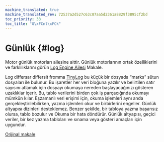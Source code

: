 ```yaml
---
machine_translated: true
machine_translated_rev: 72537a2d527c63c07aa5d2361a8829f3895cf2bd
toc_priority: 33
toc_title: "G\xFCnl\xFCk"
---
```


# Günlük {#log}

Motor günlük motorları ailesine aittir. Günlük motorlarının ortak özelliklerini ve farklılıklarını görün [Log Engine Ailesi](log-family.md) Makale.

Log differsar differsit fromma [TinyLog](tinylog.md) bu küçük bir dosyada “marks” sütun dosyaları ile bulunur. Bu işaretler her veri bloğuna yazılır ve belirtilen satır sayısını atlamak için dosyayı okumaya nereden başlayacağınızı gösteren uzaklıklar içerir. Bu, tablo verilerini birden çok iş parçacığında okumayı mümkün kılar.
Eşzamanlı veri erişimi için, okuma işlemleri aynı anda gerçekleştirilebilirken, yazma işlemleri okur ve birbirlerini engeller.
Günlük altyapısı dizinleri desteklemez. Benzer şekilde, bir tabloya yazma başarısız olursa, tablo bozulur ve Okuma bir hata döndürür. Günlük altyapısı, geçici veriler, bir kez yazma tabloları ve sınama veya gösteri amaçları için uygundur.

[Orijinal makale](https://clickhouse.tech/docs/en/operations/table_engines/log/) <!--hide-->
